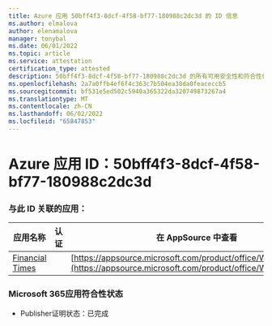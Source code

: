 ```yaml
---
title: Azure 应用 50bff4f3-8dcf-4f58-bf77-180988c2dc3d 的 ID 信息
ms.author: elmalova
author: elenamalova
manager: tonybal
ms.date: 06/01/2022
ms.topic: article
ms.service: attestation
certification_type: attested
description: 50bff4f3-8dcf-4f58-bf77-180988c2dc3d 的所有可用安全性和符合性信息。
ms.openlocfilehash: 2a7a0ffb4ef6f4c363c7b504ea38da0feaceccb5
ms.sourcegitcommit: bf531e5ed502c5940a365322da320749873267a4
ms.translationtype: MT
ms.contentlocale: zh-CN
ms.lasthandoff: 06/02/2022
ms.locfileid: "65847853"
---
```

# <a name="azure-app-id-50bff4f3-8dcf-4f58-bf77-180988c2dc3d"></a>Azure 应用 ID：50bff4f3-8dcf-4f58-bf77-180988c2dc3d


### <a name="apps-associated-with-this-id"></a>与此 ID 关联的应用：
| **应用名称** | **认证** | **在 AppSource 中查看** |
|--------------|---------------|-----------------------|
| [Financial Times](../forward/WA200004054.md) |  | [https://appsource.microsoft.com/product/office/WA200004054](https://appsource.microsoft.com/product/office/WA200004054) |

### <a name="microsoft-365-app-compliance-status"></a>Microsoft 365应用符合性状态
- Publisher证明状态：已完成
